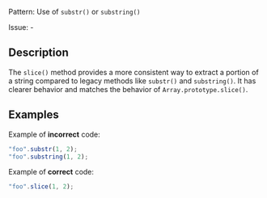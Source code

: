 Pattern: Use of `substr()` or `substring()`

Issue: -

## Description

The `slice()` method provides a more consistent way to extract a portion of a string compared to legacy methods like `substr()` and `substring()`. It has clearer behavior and matches the behavior of `Array.prototype.slice()`.

## Examples

Example of **incorrect** code:
```javascript
"foo".substr(1, 2);
"foo".substring(1, 2);
```

Example of **correct** code:
```javascript
"foo".slice(1, 2);
```